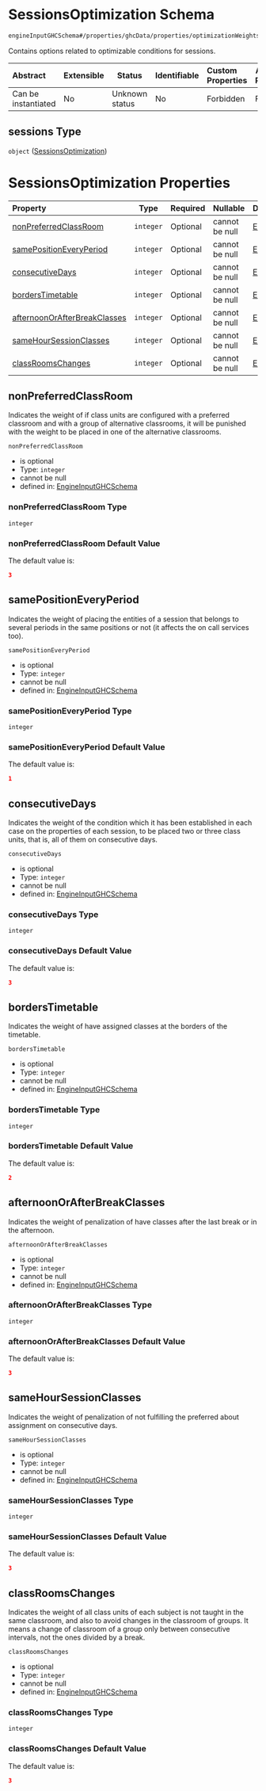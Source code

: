 # SessionsOptimization Schema

```txt
engineInputGHCSchema#/properties/ghcData/properties/optimizationWeights/properties/sessions
```

Contains options related to optimizable conditions for sessions.


| Abstract            | Extensible | Status         | Identifiable | Custom Properties | Additional Properties | Access Restrictions | Defined In                                                         |
| :------------------ | ---------- | -------------- | ------------ | :---------------- | --------------------- | ------------------- | ------------------------------------------------------------------ |
| Can be instantiated | No         | Unknown status | No           | Forbidden         | Forbidden             | none                | [ghc.schema.json\*](../out/ghc.schema.json "open original schema") |

## sessions Type

`object` ([SessionsOptimization](ghc-properties-ghcdata-properties-optimizationweights-properties-sessionsoptimization.md))

# SessionsOptimization Properties

| Property                                                      | Type      | Required | Nullable       | Defined by                                                                                                                                                                                                                                                                                     |
| :------------------------------------------------------------ | --------- | -------- | -------------- | :--------------------------------------------------------------------------------------------------------------------------------------------------------------------------------------------------------------------------------------------------------------------------------------------- |
| [nonPreferredClassRoom](#nonpreferredclassroom)               | `integer` | Optional | cannot be null | [EngineInputGHCSchema](ghc-properties-ghcdata-properties-optimizationweights-properties-sessionsoptimization-properties-nonpreferredclassroom.md "engineInputGHCSchema#/properties/ghcData/properties/optimizationWeights/properties/sessions/properties/nonPreferredClassRoom")               |
| [samePositionEveryPeriod](#samepositioneveryperiod)           | `integer` | Optional | cannot be null | [EngineInputGHCSchema](ghc-properties-ghcdata-properties-optimizationweights-properties-sessionsoptimization-properties-samepositioneveryperiod.md "engineInputGHCSchema#/properties/ghcData/properties/optimizationWeights/properties/sessions/properties/samePositionEveryPeriod")           |
| [consecutiveDays](#consecutivedays)                           | `integer` | Optional | cannot be null | [EngineInputGHCSchema](ghc-properties-ghcdata-properties-optimizationweights-properties-sessionsoptimization-properties-consecutivedays.md "engineInputGHCSchema#/properties/ghcData/properties/optimizationWeights/properties/sessions/properties/consecutiveDays")                           |
| [bordersTimetable](#borderstimetable)                         | `integer` | Optional | cannot be null | [EngineInputGHCSchema](ghc-properties-ghcdata-properties-optimizationweights-properties-sessionsoptimization-properties-borderstimetable.md "engineInputGHCSchema#/properties/ghcData/properties/optimizationWeights/properties/sessions/properties/bordersTimetable")                         |
| [afternoonOrAfterBreakClasses](#afternoonorafterbreakclasses) | `integer` | Optional | cannot be null | [EngineInputGHCSchema](ghc-properties-ghcdata-properties-optimizationweights-properties-sessionsoptimization-properties-afternoonorafterbreakclasses.md "engineInputGHCSchema#/properties/ghcData/properties/optimizationWeights/properties/sessions/properties/afternoonOrAfterBreakClasses") |
| [sameHourSessionClasses](#samehoursessionclasses)             | `integer` | Optional | cannot be null | [EngineInputGHCSchema](ghc-properties-ghcdata-properties-optimizationweights-properties-sessionsoptimization-properties-samehoursessionclasses.md "engineInputGHCSchema#/properties/ghcData/properties/optimizationWeights/properties/sessions/properties/sameHourSessionClasses")             |
| [classRoomsChanges](#classroomschanges)                       | `integer` | Optional | cannot be null | [EngineInputGHCSchema](ghc-properties-ghcdata-properties-optimizationweights-properties-sessionsoptimization-properties-classroomschanges.md "engineInputGHCSchema#/properties/ghcData/properties/optimizationWeights/properties/sessions/properties/classRoomsChanges")                       |

## nonPreferredClassRoom

Indicates the weight of if class units are configured with a preferred classroom and with a group of alternative classrooms, it will be punished with the weight to be placed in one of the alternative classrooms.


`nonPreferredClassRoom`

-   is optional
-   Type: `integer`
-   cannot be null
-   defined in: [EngineInputGHCSchema](ghc-properties-ghcdata-properties-optimizationweights-properties-sessionsoptimization-properties-nonpreferredclassroom.md "engineInputGHCSchema#/properties/ghcData/properties/optimizationWeights/properties/sessions/properties/nonPreferredClassRoom")

### nonPreferredClassRoom Type

`integer`

### nonPreferredClassRoom Default Value

The default value is:

```json
3
```

## samePositionEveryPeriod

Indicates the weight of placing the entities of a session that belongs to several periods in the same positions or not (it affects the on call services too).


`samePositionEveryPeriod`

-   is optional
-   Type: `integer`
-   cannot be null
-   defined in: [EngineInputGHCSchema](ghc-properties-ghcdata-properties-optimizationweights-properties-sessionsoptimization-properties-samepositioneveryperiod.md "engineInputGHCSchema#/properties/ghcData/properties/optimizationWeights/properties/sessions/properties/samePositionEveryPeriod")

### samePositionEveryPeriod Type

`integer`

### samePositionEveryPeriod Default Value

The default value is:

```json
1
```

## consecutiveDays

 Indicates the weight of the condition which it has been established in each case on the properties of each session, to be placed two or three class units, that is, all of them on consecutive days.


`consecutiveDays`

-   is optional
-   Type: `integer`
-   cannot be null
-   defined in: [EngineInputGHCSchema](ghc-properties-ghcdata-properties-optimizationweights-properties-sessionsoptimization-properties-consecutivedays.md "engineInputGHCSchema#/properties/ghcData/properties/optimizationWeights/properties/sessions/properties/consecutiveDays")

### consecutiveDays Type

`integer`

### consecutiveDays Default Value

The default value is:

```json
3
```

## bordersTimetable

Indicates the weight of have assigned classes at the borders of the timetable.


`bordersTimetable`

-   is optional
-   Type: `integer`
-   cannot be null
-   defined in: [EngineInputGHCSchema](ghc-properties-ghcdata-properties-optimizationweights-properties-sessionsoptimization-properties-borderstimetable.md "engineInputGHCSchema#/properties/ghcData/properties/optimizationWeights/properties/sessions/properties/bordersTimetable")

### bordersTimetable Type

`integer`

### bordersTimetable Default Value

The default value is:

```json
2
```

## afternoonOrAfterBreakClasses

Indicates the weight of penalization of have classes after the last break or in the afternoon.


`afternoonOrAfterBreakClasses`

-   is optional
-   Type: `integer`
-   cannot be null
-   defined in: [EngineInputGHCSchema](ghc-properties-ghcdata-properties-optimizationweights-properties-sessionsoptimization-properties-afternoonorafterbreakclasses.md "engineInputGHCSchema#/properties/ghcData/properties/optimizationWeights/properties/sessions/properties/afternoonOrAfterBreakClasses")

### afternoonOrAfterBreakClasses Type

`integer`

### afternoonOrAfterBreakClasses Default Value

The default value is:

```json
3
```

## sameHourSessionClasses

Indicates the weight of penalization of not fulfilling the preferred about assignment on consecutive days.


`sameHourSessionClasses`

-   is optional
-   Type: `integer`
-   cannot be null
-   defined in: [EngineInputGHCSchema](ghc-properties-ghcdata-properties-optimizationweights-properties-sessionsoptimization-properties-samehoursessionclasses.md "engineInputGHCSchema#/properties/ghcData/properties/optimizationWeights/properties/sessions/properties/sameHourSessionClasses")

### sameHourSessionClasses Type

`integer`

### sameHourSessionClasses Default Value

The default value is:

```json
3
```

## classRoomsChanges

Indicates the weight of all class units of each subject is not taught in the same classroom, and also to avoid changes in the classroom of groups. It means a change of classroom of a group only between consecutive intervals, not the ones divided by a break.


`classRoomsChanges`

-   is optional
-   Type: `integer`
-   cannot be null
-   defined in: [EngineInputGHCSchema](ghc-properties-ghcdata-properties-optimizationweights-properties-sessionsoptimization-properties-classroomschanges.md "engineInputGHCSchema#/properties/ghcData/properties/optimizationWeights/properties/sessions/properties/classRoomsChanges")

### classRoomsChanges Type

`integer`

### classRoomsChanges Default Value

The default value is:

```json
3
```

